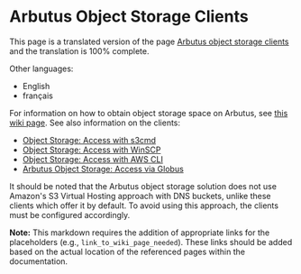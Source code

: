 # Arbutus Object Storage Clients

This page is a translated version of the page [Arbutus object storage clients](https://docs.alliancecan.ca/mediawiki/index.php?title=Arbutus_object_storage_clients&oldid=172669) and the translation is 100% complete.

Other languages:

* English
* français

For information on how to obtain object storage space on Arbutus, see [this wiki page](link_to_wiki_page_needed).  See also information on the clients:

* [Object Storage: Access with s3cmd](link_to_s3cmd_page_needed)
* [Object Storage: Access with WinSCP](link_to_WinSCP_page_needed)
* [Object Storage: Access with AWS CLI](link_to_AWS_CLI_page_needed)
* [Arbutus Object Storage: Access via Globus](link_to_Globus_page_needed)


It should be noted that the Arbutus object storage solution does not use Amazon's S3 Virtual Hosting approach with DNS buckets, unlike these clients which offer it by default.  To avoid using this approach, the clients must be configured accordingly.


**Note:**  This markdown requires the addition of appropriate links for the placeholders (e.g., `link_to_wiki_page_needed`).  These links should be added based on the actual location of the referenced pages within the documentation.
